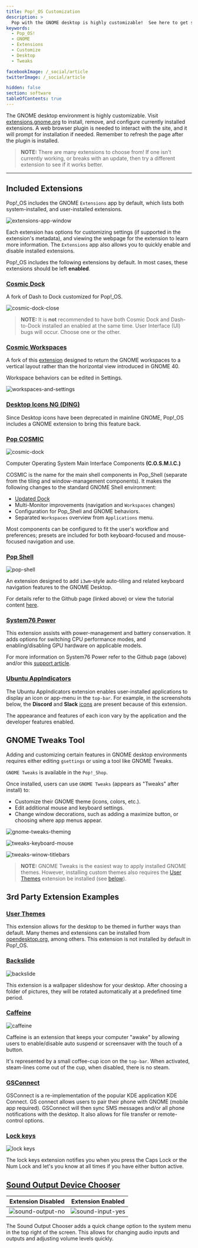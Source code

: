 ```yaml
---
title: Pop!_OS Customization
description: >
  Pop with the GNOME desktop is highly customizable!  See here to get started making your desktop just right for you.
keywords:
  - Pop_OS!
  - GNOME
  - Extensions
  - Customize
  - Desktop
  - Tweaks

facebookImage: /_social/article
twitterImage: /_social/article

hidden: false
section: software
tableOfContents: true
---
```


The GNOME desktop environment is highly customizable. Visit [extensions.gnome.org](https://extensions.gnome.org) to install, remove, and configure currently installed extensions.  A web browser plugin is needed to interact with the site, and it will prompt for installation if needed.  Remember to refresh the page after the plugin is installed.

>**NOTE:** There are many extensions to choose from! If one isn't currently working, or breaks with an update, then try a different extension to see if it works better.

---

## Included Extensions

Pop!\_OS includes the GNOME `Extensions` app by default, which lists both system-installed, and user-installed extensions.

![extensions-app-window](/images/customize-gnome/extensions-app-window.png)

Each extension has options for customizing settings (if supported in the extension's metadata), and viewing the webpage for the extension to learn more information. The `Extensions` app also allows you to quickly enable and disable installed extensions.

Pop!\_OS includes the following extensions by default. In most cases, these extensions should be left **enabled**.

### [Cosmic Dock](https://github.com/pop-os/cosmic-dock)

A fork of Dash to Dock customized for Pop!\_OS.

![cosmic-dock-close](/images/customize-gnome/cosmic-dock-close.png)

>**NOTE:** It is **not** recommended to have both Cosmic Dock and Dash-to-Dock installed an enabled at the same time. User Interface (UI) bugs will occur. Choose one or the other.

### [Cosmic Workspaces](https://github.com/pop-os/cosmic-workspaces)

A fork of this [extension](https://github.com/RensAlthuis/vertical-overview) designed to return the GNOME workspaces to a vertical layout rather than the horizontal view introduced in GNOME 40.

Workspace behaviors can be edited in Settings.

![workspaces-and-settings](/images/customize-gnome/workspaces-and-settings.png)

### [Desktop Icons NG (DING)](https://gitlab.com/rastersoft/desktop-icons-ng)

Since Desktop icons have been deprecated in mainline GNOME, Pop!_OS includes a GNOME extension to bring this feature back.

### [Pop COSMIC](https://github.com/pop-os/cosmic)

![cosmic-dock](/images/customize-gnome/cosmic-dock.png)

Computer Operating System Main Interface Components **(C.O.S.M.I.C.)**

COSMIC is the name for the main shell components in Pop_Shell (separate from the tiling and window-management components). It makes the following changes to the standard GNOME Shell environment:

- [Updated Dock](#cosmic-dock)
- Multi-Monitor improvements (navigation and `Workspaces` changes)
- Configuration for Pop_Shell and GNOME behaviors.
- Separated `Workspaces` overview from `Applications` menu.

Most components can be configured to fit the user's workflow and preferences; presets are included for both keyboard-focused and mouse-focused navigation and use.

### [Pop Shell](https://github.com/pop-os/shell)

![pop-shell](/images/customize-gnome/pop-shell.png)

An extension designed to add `i3wm`-style auto-tiling and related keyboard navigation features to the GNOME Desktop.

For details refer to the Github page (linked above) or view the tutorial content [here](/articles/pop-basics).

### [System76 Power](https://github.com/pop-os/gnome-shell-extension-system76-power)

This extension assists with power-management and battery conservation. It adds options for switching CPU performance modes, and enabling/disabling GPU hardware on applicable models.

For more information on System76 Power refer to the Github page (above) and/or this [support article](/articles/graphics-switch-pop).

### [Ubuntu AppIndicators](https://github.com/ubuntu/gnome-shell-extension-appindicator)

The Ubuntu AppIndicators extension enables user-installed applications to display an icon or app-menu in the `top-bar`. For example, in the screenshots below, the **Discord** and **Slack** [icons](/articles/customize-gnome#pop-shell) are present because of this extension.

The appearance and features of each icon vary by the application and the developer features enabled.

## GNOME Tweaks Tool

Adding and customizing certain features in GNOME desktop environments requires either editing `gsettings` or using a tool like GNOME Tweaks.

`GNOME Tweaks` is available in the `Pop!_Shop`.

Once installed, users can use `GNOME Tweaks` (appears as "Tweaks" after install) to:

- Customize their GNOME theme (icons, colors, etc.).
- Edit additional mouse and keyboard settings.
- Change window decorations, such as adding a maximize button, or choosing where app menus appear.

![gnome-tweaks-theming](/images/customize-gnome/gnome-tweaks-themeing.png)

![tweaks-keyboard-mouse](/images/customize-gnome/tweaks-keyboard-mouse.png)

![tweaks-winow-titlebars](/images/customize-gnome/tweaks-window-bars.png)

> **NOTE:** GNOME Tweaks is the easiest way to apply installed GNOME themes. However, installing custom themes also requires the [User Themes](#user-themes) extension be installed (see [below](#user-themes)).

## 3rd Party Extension Examples

### [User Themes](https://extensions.gnome.org/extension/19/user-themes/)

This extension allows for the desktop to be themed in further ways than default. Many themes and extensions can be installed from [opendesktop.org](https://www.opendesktop.org/s/Gnome), among others. This extension is not installed by default in Pop!_OS.

### [Backslide](https://extensions.gnome.org/extension/543/backslide/)

![backslide](/images/customize-gnome/backslide-new.png)

This extension is a wallpaper slideshow for your desktop.  After choosing a folder of pictures, they will be rotated automatically at a predefined time period.

### [Caffeine](https://extensions.gnome.org/extension/517/caffeine/)

![caffeine](/images/customize-gnome/caffeine.png)

Caffeine is an extension that keeps your computer "awake" by allowing users to enable/disable auto suspend or screensaver with the touch of a button.

It's represented by a small coffee-cup icon on the `top-bar`. When activated, steam-lines come out of the cup, when disabled, there is no steam.

### [GSConnect](https://extensions.gnome.org/extension/1319/gsconnect/)

GSConnect is a re-implementation of the popular KDE application KDE Connect. GS connect allows users to pair their phone with GNOME (mobile app required). GSConnect will then sync SMS messages and/or all phone notifications with the desktop. It also allows for file transfer or remote-control options.

### [Lock keys](https://extensions.gnome.org/extension/36/lock-keys/)

![lock keys](/images/customize-gnome/lock-keys-3.png)

The lock keys extension notifies you when you press the Caps Lock or the Num Lock and let's you know at all times if you have either button active.

## [Sound Output Device Chooser](https://extensions.gnome.org/extension/906/sound-output-device-chooser/)

Extension Disabled | Extension Enabled
---------|----------
 ![sound-output-no](/images/customize-gnome/without-sound-devices.png) | ![sound-input-yes](/images/customize-gnome/with-sound-devices.png)

The Sound Output Chooser adds a quick change option to the system menu in the top right of the screen.  This allows for changing audio inputs and outputs and adjusting volume levels quickly.
